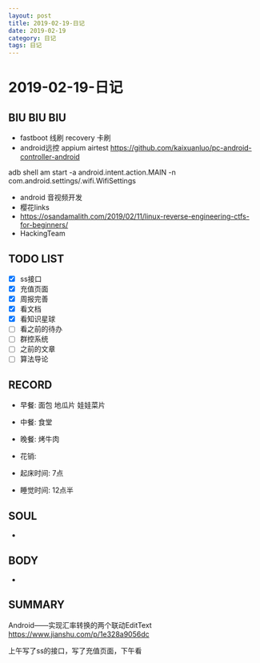 ```yaml
---
layout: post
title: 2019-02-19-日记
date: 2019-02-19
category: 日记
tags: 日记
---
```

# 2019-02-19-日记
## BIU BIU BIU
- fastboot 线刷 recovery 卡刷
- android远控 appium airtest  https://github.com/kaixuanluo/pc-android-controller-android

adb shell am start -a android.intent.action.MAIN -n com.android.settings/.wifi.WifiSettings 
- android 音视频开发
- 樱花links
- https://osandamalith.com/2019/02/11/linux-reverse-engineering-ctfs-for-beginners/
- HackingTeam
 
## TODO LIST
- [x] ss接口
- [x] 充值页面
- [x] 周报完善
- [x] 看文档
- [x] 看知识星球
- [ ] 看之前的待办
- [ ] 群控系统
- [ ] 之前的文章
- [ ] 算法导论
 
## RECORD
- 早餐:  面包 地瓜片 娃娃菜片
- 中餐:  食堂
- 晚餐:  烤牛肉
 
- 花销:  
 
- 起床时间:  7点
- 睡觉时间:  12点半
 
## SOUL
- 
 
## BODY
- 
 
## SUMMARY

Android——实现汇率转换的两个联动EditText  https://www.jianshu.com/p/1e328a9056dc
 
 上午写了ss的接口，写了充值页面，下午看
